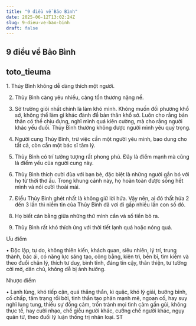 ```yaml
---
title: "9 điều về Bảo Bình"
date: 2025-06-12T13:02:24Z
slug: 9-dieu-ve-bao-binh
draft: false
---
```


## 9 điều về Bảo Bình

## toto_tieuma

‎1. Thủy Bình không dễ dàng thích một người.
 
2. Thủy Bình càng yêu nhiều, càng tổn thương nặng nề.
 
3. Sở trường giỏi nhất chính là làm khó mình. Không muốn đối phương khổ sở, không thể làm gì khác đành để bản thân khổ sở. Luôn cho rằng bản thân có thể chịu đựng, nghĩ mình quá kiên cường, mà cho rằng người khác yếu đuối. Thủy Bình thường không được người mình yêu quý trọng.
 
4. Người cung Thủy Bình, trừ việc cần một người yêu mình, bao dung cho tất cả, còn cần một bác sĩ tâm lý.
 
5. Thủy Bình có trí tưởng tượng rất phong phú. Đây là điểm mạnh mà cũng là điểm yếu của người cung này.
 
6. Thủy Bình thích cười đùa với bạn bè, đặc biệt là những người gắn bó với họ từ thời thơ ấu. Trong khung cảnh này, họ hoàn toàn được sống hết mình và nói cười thoải mái.
 
7. Điều Thủy Bình ghét nhất là không giữ lời hứa. Vậy nên, ai đó thất hứa 2 đến 3 lần thì niềm tin của Thủy Bình đã vơi đi gấp nhiều lần con số đó.
 
8. Họ biết cân bằng giữa những thứ mình cần và số tiền bỏ ra.
 
9. Thủy Bình rất khó thích ứng với thời tiết lạnh quá hoặc nóng quá.
 

Ưu điểm

• Độc lập, tự do, không thiên kiến, khách quan, siêu nhiên, lý trí, trung thành, bác ái, có năng lực sáng tạo, công bằng, kiên trì, bền bỉ, tìm kiếm và theo đuổi chân lý, thích tư duy, bình tĩnh, đáng tin cậy, thân thiện, tư tưởng cởi mở, dân chủ, không dễ bị ảnh hưởng.
 

Nhược điểm

• Lạnh lùng, khó tiếp cận, quá thẳng thắn, kì quặc, khó lý giải, bướng bỉnh, cố chấp, tâm trạng rối bời, tinh thần tạo phản mạnh mẽ, ngoan cố, hay suy nghĩ lung tung, thiếu sự đồng cảm, trốn tránh mọi tình cảm gần gũi, không thực tế, hay cười nhạo, chế giễu người khác, cưỡng chế người khác, ngụy quân tử, theo đuổi lý luận thống trị nhân loại.
ST